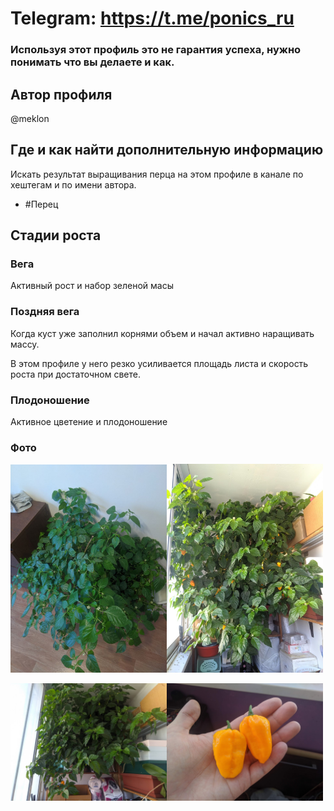 # Telegram: https://t.me/ponics_ru

### Используя этот профиль это не гарантия успеха, нужно понимать что вы делаете и как.

## Автор профиля

@meklon

## Где и как найти дополнительную информацию

Искать результат выращивания перца на этом профиле в канале по хештегам и по имени автора.

* #Перец

## Стадии роста

### Вега
Активный рост и набор зеленой масы

### Поздняя вега
Когда куст уже заполнил корнями объем и начал активно наращивать массу. 

В этом профиле у него резко усиливается площадь листа и скорость роста при достаточном свете.

### Плодоношение
Активное цветение и плодоношение 

### Фото
<a href="img/p_1.jpg"><img src="img/p_1.jpg" width="250"><a href="img/p_3.jpg"><img src="img/p_3.jpg" width="250"></a>

</a><a href="img/p_2.jpg"><img src="img/p_2.jpg" width="250"></a><a href="img/p_4.jpg"><img src="img/p_4.jpg" width="250"></a>


